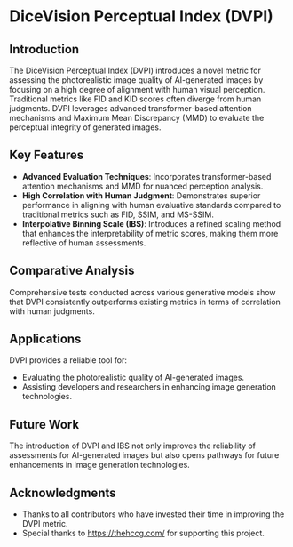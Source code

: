 # DiceVision Perceptual Index (DVPI)

## Introduction
The DiceVision Perceptual Index (DVPI) introduces a novel metric for assessing the photorealistic image quality of AI-generated images by focusing on a high degree of alignment with human visual perception. Traditional metrics like FID and KID scores often diverge from human judgments. DVPI leverages advanced transformer-based attention mechanisms and Maximum Mean Discrepancy (MMD) to evaluate the perceptual integrity of generated images.

## Key Features
- **Advanced Evaluation Techniques**: Incorporates transformer-based attention mechanisms and MMD for nuanced perception analysis.
- **High Correlation with Human Judgment**: Demonstrates superior performance in aligning with human evaluative standards compared to traditional metrics such as FID, SSIM, and MS-SSIM.
- **Interpolative Binning Scale (IBS)**: Introduces a refined scaling method that enhances the interpretability of metric scores, making them more reflective of human assessments.

## Comparative Analysis
Comprehensive tests conducted across various generative models show that DVPI consistently outperforms existing metrics in terms of correlation with human judgments.

## Applications
DVPI provides a reliable tool for:
- Evaluating the photorealistic quality of AI-generated images.
- Assisting developers and researchers in enhancing image generation technologies.

## Future Work
The introduction of DVPI and IBS not only improves the reliability of assessments for AI-generated images but also opens pathways for future enhancements in image generation technologies.

## Acknowledgments
- Thanks to all contributors who have invested their time in improving the DVPI metric.
- Special thanks to https://thehccg.com/ for supporting this project.

